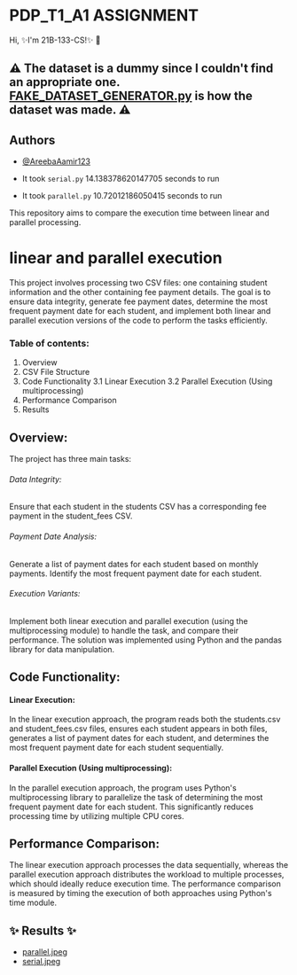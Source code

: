 # PDP_T1_A1 ASSIGNMENT
 Hi, ✨I'm 21B-133-CS!✨ 👋 
## ⚠️ The dataset is a dummy since I couldn't find an appropriate one. [FAKE_DATASET_GENERATOR.py](https://github.com/AreebaAamir123/PDP_T1_A1/blob/main/FAKE_DATASET_GENERATOR.py) is how the dataset was made. ⚠️ 
## Authors

- [@AreebaAamir123](https://github.com/AreebaAamir123)

- It took `serial.py`  14.138378620147705 seconds to run
- It took `parallel.py`  10.72012186050415 seconds to run

This repository aims to compare the execution time between linear and parallel processing.
#  linear and parallel execution
This project involves processing two CSV files: one containing student information and the other containing fee payment details. The goal is to ensure data integrity, generate fee payment dates, determine the most frequent payment date for each student, and implement both linear and parallel execution versions of the code to perform the tasks efficiently.
### Table of contents:
1. Overview
2. CSV File Structure
3. Code Functionality
   3.1 Linear Execution
   3.2 Parallel Execution (Using multiprocessing)
4. Performance Comparison
5. Results 

## Overview:
The project has three main tasks:
###### Data Integrity: 
Ensure that each student in the students CSV has a corresponding fee payment in the student_fees CSV.
###### Payment Date Analysis:
Generate a list of payment dates for each student based on monthly payments.
Identify the most frequent payment date for each student.
###### Execution Variants: 
Implement both linear execution and parallel execution (using the multiprocessing module) to handle the task, and compare their performance.
The solution was implemented using Python and the pandas library for data manipulation.
## Code Functionality:
#### Linear Execution:
In the linear execution approach, the program reads both the students.csv and student_fees.csv files, ensures each student appears in both files, generates a list of payment dates for each student, and determines the most frequent payment date for each student sequentially.
#### Parallel Execution (Using multiprocessing):
In the parallel execution approach, the program uses Python's multiprocessing library to parallelize the task of determining the most frequent payment date for each student. This significantly reduces processing time by utilizing multiple CPU cores.
## Performance Comparison:
The linear execution approach processes the data sequentially, whereas the parallel execution approach distributes the workload to multiple processes, which should ideally reduce execution time.
The performance comparison is measured by timing the execution of both approaches using Python's time module.
## ✨ Results ✨
-  [parallel.jpeg](https://github.com/AreebaAamir123/PDP_T1_A1/blob/main/parallel.jpeg)
- [serial.jpeg](https://github.com/AreebaAamir123/PDP_T1_A1/blob/main/serial.jpeg)
